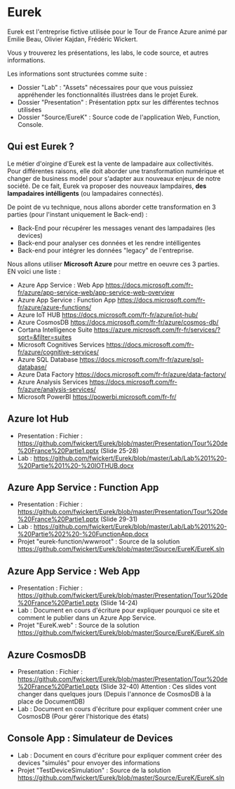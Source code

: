 
# Eurek

Eurek est l'entreprise fictive utilisée pour le Tour de France Azure animé par Emilie Beau, Olivier Kajdan, Frédéric Wickert.

Vous y trouverez les présentations, les labs, le code source, et autres informations.

Les informations sont structurées comme suite :
- Dossier "Lab" : "Assets" nécessaires pour que vous puissiez appréhender les fonctionnalités illustrées dans le projet Eurek.
- Dossier "Presentation" : Présentation pptx sur les différentes technos utilisées
- Dossier "Source/EureK" : Source code de l'application Web, Function, Console.

## Qui est Eurek ?
Le métier d'oirgine d'Eurek est la vente de lampadaire aux collectivités. Pour différentes raisons, elle doit aborder une transformation numérique et changer de business model pour s'adapter aux nouveaux enjeux de notre société.
De ce fait, Eurek va proposer des nouveaux lampdaires, **des lampadaires intélligents** (ou lampadaires connectés).

De point de vu technique, nous allons aborder cette transformation en 3 parties (pour l'instant uniquement le Back-end) : 
- Back-End pour récupérer les messages venant des lampadaires (les devices)
- Back-end pour analyser ces données et les rendre intélligentes
- Back-end pour intégrer les données "legacy" de l'entreprise.

Nous allons utiliser **Microsoft Azure** pour mettre en oeuvre ces 3 parties. EN voici une liste : 
- Azure App Service : Web App https://docs.microsoft.com/fr-fr/azure/app-service-web/app-service-web-overview 
- Azure App Service : Function App https://docs.microsoft.com/fr-fr/azure/azure-functions/
- Azure IoT HUB https://docs.microsoft.com/fr-fr/azure/iot-hub/
- Azure CosmosDB https://docs.microsoft.com/fr-fr/azure/cosmos-db/
- Cortana Intelligence Suite https://azure.microsoft.com/fr-fr/services/?sort=&filter=suites
- Microsoft Cognitives Services https://docs.microsoft.com/fr-fr/azure/cognitive-services/
- Azure SQL Database https://docs.microsoft.com/fr-fr/azure/sql-database/
- Azure Data Factory https://docs.microsoft.com/fr-fr/azure/data-factory/
- Azure Analysis Services https://docs.microsoft.com/fr-fr/azure/analysis-services/
- Microsoft PowerBI https://powerbi.microsoft.com/fr-fr/

## Azure Iot Hub
- Presentation : Fichier : https://github.com/fwickert/Eurek/blob/master/Presentation/Tour%20de%20France%20Partie1.pptx (Slide 25-28)
- Lab : https://github.com/fwickert/Eurek/blob/master/Lab/Lab%201%20-%20Partie%201%20-%20IOTHUB.docx

## Azure App Service : Function App
- Presentation : Fichier : https://github.com/fwickert/Eurek/blob/master/Presentation/Tour%20de%20France%20Partie1.pptx (Slide 29-31)
- Lab : https://github.com/fwickert/Eurek/blob/master/Lab/Lab%201%20-%20Partie%202%20-%20FunctionApp.docx
- Projet "eurek-function/wwwroot" : Source de la solution https://github.com/fwickert/Eurek/blob/master/Source/EureK/EureK.sln

## Azure App Service : Web App
- Presentation : Fichier : https://github.com/fwickert/Eurek/blob/master/Presentation/Tour%20de%20France%20Partie1.pptx (Slide 14-24)
- Lab : Document en cours d'écriture pour expliquer pourquoi ce site et comment le publier dans un Azure App Service.
- Projet "EureK.web" : Source de la solution https://github.com/fwickert/Eurek/blob/master/Source/EureK/EureK.sln

## Azure CosmosDB
- Presentation : Fichier : https://github.com/fwickert/Eurek/blob/master/Presentation/Tour%20de%20France%20Partie1.pptx (Slide 32-40)
Attention : Ces slides vont changer dans quelques jours (Depuis l'annonce de CosmosDB à la place de DocumentDB)
- Lab : Document en cours d'écriture pour expliquer comment créer une CosmosDB (Pour gérer l'historique des états)

## Console App : Simulateur de Devices
- Lab : Document en cours d'écriture pour expliquer comment créer des devices "simulés" pour envoyer des informations
- Projet "TestDeviceSimulation" : Source de la solution https://github.com/fwickert/Eurek/blob/master/Source/EureK/EureK.sln


